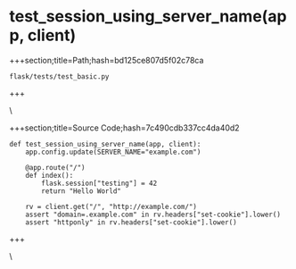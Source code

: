 



# test_session_using_server_name(app, client)
  
+++section;title=Path;hash=bd125ce807d5f02c78ca

`flask/tests/test_basic.py`
  
+++

\
  
+++section;title=Source Code;hash=7c490cdb337cc4da40d2
```
def test_session_using_server_name(app, client):
    app.config.update(SERVER_NAME="example.com")

    @app.route("/")
    def index():
        flask.session["testing"] = 42
        return "Hello World"

    rv = client.get("/", "http://example.com/")
    assert "domain=.example.com" in rv.headers["set-cookie"].lower()
    assert "httponly" in rv.headers["set-cookie"].lower()
```  
+++

\
